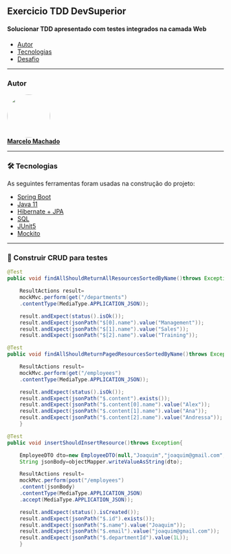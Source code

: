## Exercicio TDD DevSuperior

<h4 align="left">
 Solucionar TDD apresentado com testes integrados na camada Web
</h4>

<!--ts-->

* [Autor](#autor)
* [Tecnologias](#tecnologias)
* [Desafio](#desafio)

---

### Autor

<a href="https://www.linkedin.com/in/marcelomachado1987/">
 <img style="border-radius: 50%;" src="https://media-exp1.licdn.com/dms/image/C4E03AQEwV54JjLc-9g/profile-displayphoto-shrink_800_800/0/1621682542460?e=1626912000&v=beta&t=Ctis1Z8wFBsNtnuMhTXGp7cXWA12JyY5t9KF9rfQf58" width="100px;" alt=""/>
 <br />
<b>Marcelo Machado</b></a>
 <br />

---

### 🛠 Tecnologias

As seguintes ferramentas foram usadas na construção do projeto:

- [Spring Boot](https://spring.io/projects)
- [Java 11](https://docs.oracle.com/en/java/javase/11/)
- [Hibernate + JPA](https://hibernate.org/)
- [SQL]()
- [JUnit5](https://hibernate.org/)
- [Mockito](https://hibernate.org/)

---

### 🎲 Construir CRUD para testes

```Java
@Test
public void findAllShouldReturnAllResourcesSortedByName()throws Exception{

    ResultActions result=
    mockMvc.perform(get("/departments")
    .contentType(MediaType.APPLICATION_JSON));

    result.andExpect(status().isOk());
    result.andExpect(jsonPath("$[0].name").value("Management"));
    result.andExpect(jsonPath("$[1].name").value("Sales"));
    result.andExpect(jsonPath("$[2].name").value("Training"));
```

```Java
@Test
public void findAllShouldReturnPagedResourcesSortedByName()throws Exception{

    ResultActions result=
    mockMvc.perform(get("/employees")
    .contentType(MediaType.APPLICATION_JSON));

    result.andExpect(status().isOk());
    result.andExpect(jsonPath("$.content").exists());
    result.andExpect(jsonPath("$.content[0].name").value("Alex"));
    result.andExpect(jsonPath("$.content[1].name").value("Ana"));
    result.andExpect(jsonPath("$.content[2].name").value("Andressa"));
    }

@Test
public void insertShouldInsertResource()throws Exception{

    EmployeeDTO dto=new EmployeeDTO(null,"Joaquim","joaquim@gmail.com",1L);
    String jsonBody=objectMapper.writeValueAsString(dto);

    ResultActions result=
    mockMvc.perform(post("/employees")
    .content(jsonBody)
    .contentType(MediaType.APPLICATION_JSON)
    .accept(MediaType.APPLICATION_JSON));

    result.andExpect(status().isCreated());
    result.andExpect(jsonPath("$.id").exists());
    result.andExpect(jsonPath("$.name").value("Joaquim"));
    result.andExpect(jsonPath("$.email").value("joaquim@gmail.com"));
    result.andExpect(jsonPath("$.departmentId").value(1L));
    }    
```